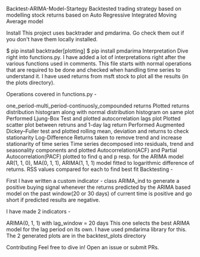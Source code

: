 Backtest-ARIMA-Model-Startegy
Backtested trading strategy based on modelling stock returns based on Auto Regressive Integrated Moving Average model

Install
This project uses backtrader and pmdarima. Go check them out if you don't have them locally installed.

$ pip install backtrader[plotting]
$ pip install pmdarima
Interpretation
Dive right into functions.py. I have added a lot of interpretations right after the various functions used in comments. This file starts with normal operations that are required to be done and checked when handling time series to understand it. I have used returns from msft stock to plot all the results (in the plots directory).

Operations covered in functions.py -

one_period-multi_period-continuosly_compounded returns
Plotted returns distribution histogram along with normal distribution histogram on same plot
Performed Ljung-Box Test and plotted autocorrelation lags plot
Plotted scatter plot between retruns and 1-day lag return
Performed Augmented Dickey–Fuller test and plotted rolling mean, deviation and returns to check stationarity
Log-Difference Returns taken to remove trend and increase stationarity of time series
Time series decomposed into residuals, trend and seasonality components and plotted
Autocorrelation(ACF) and Partial Autocorrelation(PACF) plotted to find q and p resp. for the ARIMA model
AR(1, 1, 0), MA(0, 1, 1), ARIMA(1, 1, 1) model fitted to logarithmic difference of returns. RSS values compared for each to find best fit
Backtesting -

First I have written a custom indicator - class ARIMA_ind to generate a positive buying signal whenever the returns predicted by the ARIMA based model on the past window(20 or 30 days) of current time is positive and go short if predicted results are negative.

I have made 2 indicators -

ARIMA(0, 1, 1) with lag_window = 20 days
This one selects the best ARIMA model for the lag period on its own. I have used pmdarima library for this.
The 2 generated plots are in the backtest_plots directory

Contributing
Feel free to dive in! Open an issue or submit PRs.
